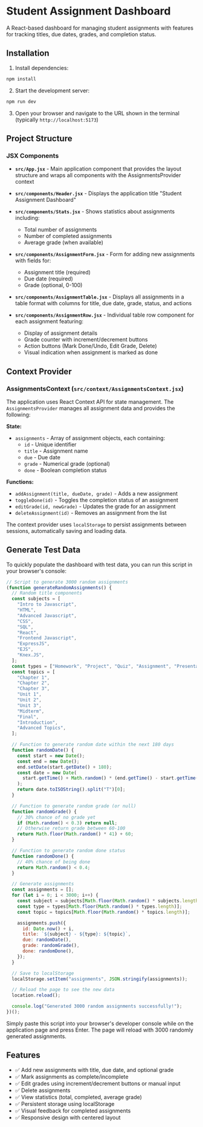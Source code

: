 # Student Assignment Dashboard

A React-based dashboard for managing student assignments with features for tracking titles, due dates, grades, and completion status.

## Installation

1. Install dependencies:

```bash
npm install
```

2. Start the development server:

```bash
npm run dev
```

3. Open your browser and navigate to the URL shown in the terminal (typically `http://localhost:5173`)

## Project Structure

### JSX Components

- **`src/App.jsx`** - Main application component that provides the layout structure and wraps all components with the AssignmentsProvider context

- **`src/components/Header.jsx`** - Displays the application title "Student Assignment Dashboard"

- **`src/components/Stats.jsx`** - Shows statistics about assignments including:

  - Total number of assignments
  - Number of completed assignments
  - Average grade (when available)

- **`src/components/AssignmentForm.jsx`** - Form for adding new assignments with fields for:

  - Assignment title (required)
  - Due date (required)
  - Grade (optional, 0-100)

- **`src/components/AssignmentTable.jsx`** - Displays all assignments in a table format with columns for title, due date, grade, status, and actions

- **`src/components/AssignmentRow.jsx`** - Individual table row component for each assignment featuring:
  - Display of assignment details
  - Grade counter with increment/decrement buttons
  - Action buttons (Mark Done/Undo, Edit Grade, Delete)
  - Visual indication when assignment is marked as done

## Context Provider

### AssignmentsContext (`src/context/AssignmentsContext.jsx`)

The application uses React Context API for state management. The `AssignmentsProvider` manages all assignment data and provides the following:

**State:**

- `assignments` - Array of assignment objects, each containing:
  - `id` - Unique identifier
  - `title` - Assignment name
  - `due` - Due date
  - `grade` - Numerical grade (optional)
  - `done` - Boolean completion status

**Functions:**

- `addAssignment(title, dueDate, grade)` - Adds a new assignment
- `toggleDone(id)` - Toggles the completion status of an assignment
- `editGrade(id, newGrade)` - Updates the grade for an assignment
- `deleteAssignment(id)` - Removes an assignment from the list

The context provider uses `localStorage` to persist assignments between sessions, automatically saving and loading data.

## Generate Test Data

To quickly populate the dashboard with test data, you can run this script in your browser's console:

```javascript
// Script to generate 3000 random assignments
(function generateRandomAssignments() {
  // Random title components
  const subjects = [
    "Intro to Javascript",
    "HTML",
    "Advanced Javascript",
    "CSS",
    "SQL",
    "React",
    "Frontend Javascript",
    "ExpressJS",
    "EJS",
    "Knex.JS",
  ];
  const types = ["Homework", "Project", "Quiz", "Assignment", "Presentation"];
  const topics = [
    "Chapter 1",
    "Chapter 2",
    "Chapter 3",
    "Unit 1",
    "Unit 2",
    "Unit 3",
    "Midterm",
    "Final",
    "Introduction",
    "Advanced Topics",
  ];

  // Function to generate random date within the next 180 days
  function randomDate() {
    const start = new Date();
    const end = new Date();
    end.setDate(start.getDate() + 180);
    const date = new Date(
      start.getTime() + Math.random() * (end.getTime() - start.getTime())
    );
    return date.toISOString().split("T")[0];
  }

  // Function to generate random grade (or null)
  function randomGrade() {
    // 30% chance of no grade yet
    if (Math.random() < 0.3) return null;
    // Otherwise return grade between 60-100
    return Math.floor(Math.random() * 41) + 60;
  }

  // Function to generate random done status
  function randomDone() {
    // 40% chance of being done
    return Math.random() < 0.4;
  }

  // Generate assignments
  const assignments = [];
  for (let i = 0; i < 3000; i++) {
    const subject = subjects[Math.floor(Math.random() * subjects.length)];
    const type = types[Math.floor(Math.random() * types.length)];
    const topic = topics[Math.floor(Math.random() * topics.length)];

    assignments.push({
      id: Date.now() + i,
      title: `${subject} - ${type}: ${topic}`,
      due: randomDate(),
      grade: randomGrade(),
      done: randomDone(),
    });
  }

  // Save to localStorage
  localStorage.setItem("assignments", JSON.stringify(assignments));

  // Reload the page to see the new data
  location.reload();

  console.log("Generated 3000 random assignments successfully!");
})();
```

Simply paste this script into your browser's developer console while on the application page and press Enter. The page will reload with 3000 randomly generated assignments.

## Features

- ✅ Add new assignments with title, due date, and optional grade
- ✅ Mark assignments as complete/incomplete
- ✅ Edit grades using increment/decrement buttons or manual input
- ✅ Delete assignments
- ✅ View statistics (total, completed, average grade)
- ✅ Persistent storage using localStorage
- ✅ Visual feedback for completed assignments
- ✅ Responsive design with centered layout
